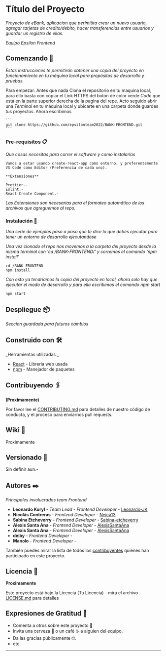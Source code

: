 # Título del Proyecto

_Proyecto de eBank, aplicacion que perimitira crear un nuevo usuario, agregar tarjetas de credito/debito, hacer transferencias entre usuarios y guardar un registro de ellas._

_Equipo Epsilon Frontend_

## Comenzando 🚀

_Estas instrucciones te permitirán obtener una copia del proyecto en funcionamiento en tu máquina local para propósitos de desarrollo y pruebas._

Para empezar:
Antes que nada Clona el repositorio en tu maquina local, para ello basta con copiar el Link HTTPS del boton de color verde _Code_ que esta en la parte superior derecha de la pagina del repe. Acto seguido abrir una _Terminal_ en tu máquina local y ubicarte en una carpeta donde guardes tus proyectos.
Ahora escribimos

    ```
    git clone https://github.com/epsilonteam2022/BANK-FRONTEND.git
    ```

### Pre-requisitos 📋

_Que cosas necesitas para correr el software y como instalarlas_

```
Vamos a estar usando create-react-app como entorno, y preferentemente VS Code como Editor (Preferencia de cada uno).

**Extensiones**

Prettier.-
Eslint.-
React Create Component.-

```

_Las Extensiones son necesarias para el formateo automático de los archivos que agreguemos al repo._

### Instalación 🔧

_Una serie de ejemplos paso a paso que te dice lo que debes ejecutar para tener un entorno de desarrollo ejecutandose_

_Una vez clonado el repo nos movemos a la carpeta del proyecto desde la misma terminal con ‘cd /BANK-FRONTEND/’ y corremos el comando ‘npm install’_

```
cd /BANK-FRONTEND
npm install
```

_Con esto ya tendríamos la copia del proyecto en local, ahora solo hay que ejecutar el modo de desarrollo y para ello escribimos el comando npm start_

```
npm start
```

## Despliegue 📦

_Seccion guardada para futuros cambios_

## Construido con 🛠️

_Herramientas utilizadas _

- [React](https://es.reactjs.org/) - Libreria web usada
- [npm](https://www.npmjs.com/) - Manejador de paquetes

## Contribuyendo 🖇️

**(Proximamente)**

Por favor lee el [CONTRIBUTING.md](...) para detalles de nuestro código de conducta, y el proceso para enviarnos pull requests.

## Wiki 📖

Proximamente

## Versionado 📌

Sin definir aun.-

## Autores ✒️

_Principales involucrados team Frontend_

- **Leonardo Koryl** - _Team Lead - Frontend Developer_ - [Leonardo-JK](https://github.com/Leonardo-JK)
- **Nicolás Contreras** - _Frontend Developer_ - [Nejca13](https://github.com/Nejca13)
- **Sabina Etcheverry** - _Frontend Developer_ - [Sabina-etcheverry](https://github.com/Sabina-etcheverry)
- **Alexis Santa Ana** - _Frontend Developer_ - [AlexisSantaAna](https://github.com/AlexisSantaAna)
- **Alexis Santa Ana** - _Frontend Developer_ - [AlexisSantaAna](https://github.com/AlexisSantaAna)
- **deiby** - _Frontend Developer_ -
- **Manolo** - _Frontend Developer_ -

También puedes mirar la lista de todos los [contribuyentes](https://github.com/epsilonteam2022/BANK-FRONTEND/graphs/contributors) quíenes han participado en este proyecto.

## Licencia 📄

**Proximamente**

Este proyecto está bajo la Licencia (Tu Licencia) - mira el archivo [LICENSE.md](LICENSE.md) para detalles

## Expresiones de Gratitud 🎁

- Comenta a otros sobre este proyecto 📢
- Invita una cerveza 🍺 o un café ☕ a alguien del equipo.
- Da las gracias públicamente 🤓.
- etc.

---
